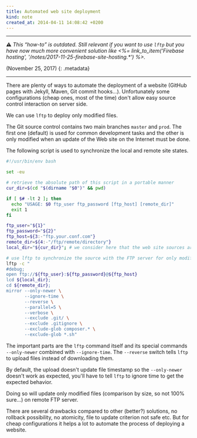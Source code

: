 ```yaml
---
title: Automated web site deployment
kind: note
created_at: 2014-04-11 14:08:42 +0200
---
```


---

**⚠️** _This “how-to” is outdated. Still relevant if you want to use `lftp` but you have now much more
convenient solution like <%= link_to_item('Firebase hosting', '/notes/2017-11-25-firebase-site-hosting.*') %>._

(November 25, 2017)
{: .metadata}

---

There are plenty of ways to automate the deployment of a website (GitHub pages with Jekyll, Maven, Git commit hooks…). 
Unfortunately some configurations (cheap ones, most of the time) don't allow easy source control interaction on server side.

We can use `lftp` to deploy only modified files.

The Git source control contains two main branches `master` and `prod`. The first one (default) is used for common development tasks and the other is only modified when an update of the Web site on the Internet must be done.

The following script is used to synchronize the local and remote site states.

``` bash
#!/usr/bin/env bash

set -eu

# retrieve the absolute path of this script in a portable manner
cur_dir=$(cd "$(dirname "$0")" && pwd)

if [ $# -lt 2 ]; then
  echo "USAGE: $0 ftp_user ftp_password [ftp_host] [remote_dir]"
  exit 1
fi

ftp_user="${1}"
ftp_password="${2}"
ftp_host=${3:-"ftp.your.conf.com"}
remote_dir=${4:-"/ftp/remote/directory"}
local_dir="${cur_dir}"; # we consider here that the web site sources are sibling of this script

# use lftp to synchronize the source with the FTP server for only modified files.
lftp -c "
#debug;
open ftp://${ftp_user}:${ftp_password}@${ftp_host}
lcd ${local_dir};
cd ${remote_dir};
mirror --only-newer \
       --ignore-time \
       --reverse \
       --parallel=5 \
       --verbose \
       --exclude .git/ \
       --exclude .gitignore \
       --exclude-glob composer.* \
       --exclude-glob *.sh"
```

The important parts are the `lftp` command itself and its special commands `--only-newer` combined with `--ignore-time`.
The `--reverse` switch tells `lftp` to upload files instead of downloading them.

By default, the upload doesn't update file timestamp so the `--only-newer` doesn't work as expected,
you'll have to tell `lftp` to ignore time to get the expected behavior.

Doing so will update only modified files (comparison by size, so not 100% sure…) on remote FTP server.

There are several drawbacks compared to other (better?) solutions, no rollback possibility, no atomicity, file to update
criterion not safe etc. But for cheap configurations it helps a lot to automate the process of deploying a website. 

